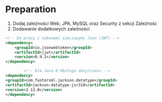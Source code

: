 # Preparation

1. Dodaj zależności Web, JPA, MySQL oraz Security z sekcji Zależnośc
2. Dodawanie dodatkowych zależności

```xml
<!-- Do pracy z tokenami sieciowymi Json (JWT) -->
<dependency>
    <groupId>io.jsonwebtoken</groupId>
    <artifactId>jjwt</artifactId>
    <version>0.9.1</version>
</dependency>

        <!-- Dla Java 8 Obsługa daty/czasu -->
<dependency>
<groupId>com.fasterxml.jackson.datatype</groupId>
<artifactId>jackson-datatype-jsr310</artifactId>
<version>2.13.0</version>
</dependency>
```
